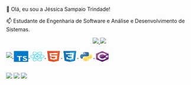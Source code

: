 👋 Olá, eu sou a Jéssica Sampaio Trindade!

📫 Estudante de Engenharia de Software e Análise e Desenvolvimento de Sistemas.

<div align="center">
  <a href="https://github.com/jessicasampaio">
  <img height="180em" src="https://github-readme-stats.vercel.app/api?username=jessicasampaio&show_icons=true&theme=dracula&include_all_commits=true&count_private=true"/>
  <img height="180em" src="https://github-readme-stats.vercel.app/api/top-langs/?username=jessicasampaio&layout=compact&langs_count=7&theme=dracula"/>
</div>
<div style="display: inline_block"><br>
  <img src="https://cdn.jsdelivr.net/gh/devicons/devicon/icons/javascript/javascript-original.svg" />
  <img align="center" alt="Jessica-Ts" height="30" width="40" src="https://raw.githubusercontent.com/devicons/devicon/master/icons/typescript/typescript-plain.svg">
  <img align="center" alt="Jessica-React" height="30" width="40" src="https://raw.githubusercontent.com/devicons/devicon/master/icons/react/react-original.svg">
  <img align="center" alt="Jessica-HTML" height="30" width="40" src="https://raw.githubusercontent.com/devicons/devicon/master/icons/html5/html5-original.svg">
  <img align="center" alt="Jessica-CSS" height="30" width="40" src="https://raw.githubusercontent.com/devicons/devicon/master/icons/css3/css3-original.svg">
  <img align="center" alt="Jessica-Python" height="30" width="40" src="https://raw.githubusercontent.com/devicons/devicon/master/icons/python/python-original.svg">
  <img align="center" alt="Jessica-Csharp" height="30" width="40" src="https://raw.githubusercontent.com/devicons/devicon/master/icons/csharp/csharp-original.svg">

</div>

##
 
<div> 
  <a href="https://instagram.com/jessica__sampaio" target="_blank"><img src="https://img.shields.io/badge/-Instagram-%23E4405F?style=for-the-badge&logo=instagram&logoColor=white" target="_blank"></a>
  <a href = "mailto:je.sampaio05@gmail.com"><img src="https://img.shields.io/badge/-Gmail-%23333?style=for-the-badge&logo=gmail&logoColor=white" target="_blank"></a>
  <a href="https://www.linkedin.com/in/jessicasampaio05/" target="_blank"><img src="https://img.shields.io/badge/-LinkedIn-%230077B5?style=for-the-badge&logo=linkedin&logoColor=white" target="_blank"></a> 
 
</div>
